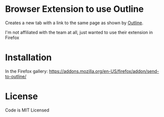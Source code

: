 # Browser Extension to use Outline

Creates a new tab with a link to the same page as shown by [Outline](https://outline.com).

I'm not affiliated with the team at all, just wanted to use their extension in Firefox

# Installation

In the Firefox gallery: https://addons.mozilla.org/en-US/firefox/addon/send-to-outline/

# License

Code is MIT Licensed
